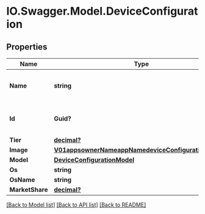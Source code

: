 # IO.Swagger.Model.DeviceConfiguration
## Properties

Name | Type | Description | Notes
------------ | ------------- | ------------- | -------------
**Name** | **string** | The name of the device model and OS version | [optional] 
**Id** | **Guid?** | The unique id of the device configuration | [optional] 
**Tier** | [**decimal?**](BigDecimal.md) | The tier | [optional] 
**Image** | [**V01appsownerNameappNamedeviceConfigurationsImage**](V01appsownerNameappNamedeviceConfigurationsImage.md) |  | [optional] 
**Model** | [**DeviceConfigurationModel**](DeviceConfigurationModel.md) |  | [optional] 
**Os** | **string** |  | [optional] 
**OsName** | **string** |  | [optional] 
**MarketShare** | [**decimal?**](BigDecimal.md) |  | [optional] 

[[Back to Model list]](../README.md#documentation-for-models) [[Back to API list]](../README.md#documentation-for-api-endpoints) [[Back to README]](../README.md)

